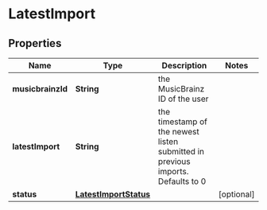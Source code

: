 

# LatestImport


## Properties

| Name | Type | Description | Notes |
|------------ | ------------- | ------------- | -------------|
|**musicbrainzId** | **String** | the MusicBrainz ID of the user |  |
|**latestImport** | **String** | the timestamp of the newest listen submitted in previous imports. Defaults to 0 |  |
|**status** | [**LatestImportStatus**](LatestImportStatus.md) |  |  [optional] |



